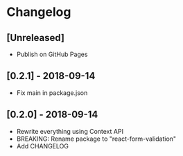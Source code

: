 # Changelog

## [Unreleased]
- Publish on GitHub Pages

## [0.2.1] - 2018-09-14
- Fix main in package.json

## [0.2.0] - 2018-09-14
- Rewrite everything using Context API
- BREAKING: Rename package to "react-form-validation"
- Add CHANGELOG

